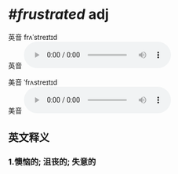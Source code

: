 # ***\#frustrated*** adj
英音 frʌˈstreɪtɪd  
英音
<audio src="./media/frustrated1_AAC.aac" controls="controls"></audio>

美音 ˈfrʌstreɪtɪd  
美音
<audio src="./media/frustrated2_AAC.aac" controls="controls"></audio>



  

英文释义
---
### 1.**懊恼的; 沮丧的; 失意的**  


